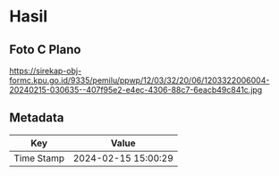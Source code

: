 # Hasil

## Foto C Plano

https://sirekap-obj-formc.kpu.go.id/9335/pemilu/ppwp/12/03/32/20/06/1203322006004-20240215-030635--407f95e2-e4ec-4306-88c7-6eacb49c841c.jpg


## Metadata

| Key        | Value               |
| ---------- | ------------------- |
| Time Stamp | 2024-02-15 15:00:29 |



